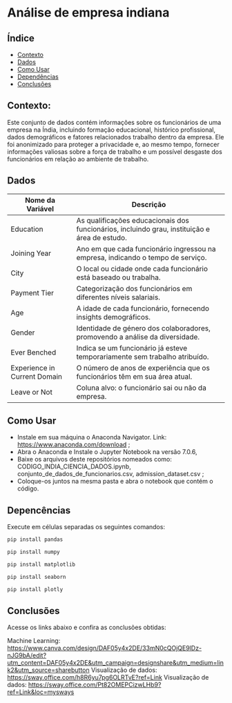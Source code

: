 # Análise de empresa indiana

## Índice
- [Contexto](#contexto)
- [Dados](#dados)
- [Como Usar](#como-usar)
- [Dependências](#dependências)
- [Conclusões](#conclusões)

## Contexto:
Este conjunto de dados contém informações sobre os funcionários de uma empresa na Índia, incluindo formação educacional, histórico profissional, dados demográficos e fatores relacionados trabalho dentro da empresa. Ele foi anonimizado para proteger a privacidade e, ao mesmo tempo, fornecer informações valiosas sobre a força de trabalho e um possível desgaste dos funcionários em relação ao ambiente de trabalho.


## Dados

| Nome da Variável            | Descrição                                                       |
|-----------------------------|-----------------------------------------------------------------|
| Education                   | As qualificações educacionais dos funcionários, incluindo grau, instituição e área de estudo. |
| Joining Year                | Ano em que cada funcionário ingressou na empresa, indicando o tempo de serviço. |
| City                        | O local ou cidade onde cada funcionário está baseado ou trabalha. |
| Payment Tier                | Categorização dos funcionários em diferentes níveis salariais. |
| Age                         | A idade de cada funcionário, fornecendo insights demográficos. |
| Gender                      | Identidade de género dos colaboradores, promovendo a análise da diversidade. |
| Ever Benched                | Indica se um funcionário já esteve temporariamente sem trabalho atribuído. |
| Experience in Current Domain| O número de anos de experiência que os funcionários têm em sua área atual. |
| Leave or Not                | Coluna alvo: o funcionário sai ou não da empresa. |


## Como Usar

* Instale em sua máquina o Anaconda Navigator. Link: https://www.anaconda.com/download ;
* Abra o Anaconda e Instale o Jupyter Notebook na versão 7.0.6,
* Baixe os arquivos deste repositórios nomeados como: CODIGO_INDIA_CIENCIA_DADOS.ipynb, conjunto_de_dados_de_funcionarios.csv, admission_dataset.csv ;
* Coloque-os juntos na mesma pasta e abra o notebook que contém o código.

## Depencências
Execute em células separadas os seguintes comandos:

```bash
pip install pandas
```
```bash
pip install numpy
```
```bash
pip install matplotlib
```
```bash
pip install seaborn
```
```bash
pip install plotly
```

## Conclusões
Acesse os links abaixo e confira as conclusões obtidas:

Machine Learning: https://www.canva.com/design/DAF05y4x2DE/33mN0cQOjQE9lDz-nJG9bA/edit?utm_content=DAF05y4x2DE&utm_campaign=designshare&utm_medium=link2&utm_source=sharebutton
Visualização de dados: https://sway.office.com/h8R6yu7pg6OLRTvE?ref=Link
Visualização de dados: https://sway.office.com/Pt82OMEPCizwLHb9?ref=Link&loc=mysways

